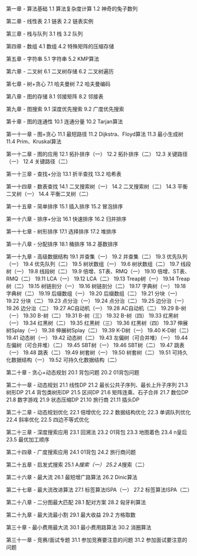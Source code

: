 第一章 - 算法基础 
1.1 算法复杂度计算
1.2 神奇的兔子数列

第二章 - 线性表
2.1 链表
2.2 链表实例

第三章 - 栈与队列
3.1 栈
3.2 队列

第四章 - 数组
4.1 数组
4.2 特殊矩阵的压缩存储

第五章 - 字符串
5.1 字符串
5.2 KMP算法

第六章 - 二叉树 
6.1 二叉树存储
6.2 二叉树遍历

第七章 - 树+贪心 
7.1 哈夫曼树
7.2 哈夫曼编码

第八章 - 图的存储
8.1 邻接矩阵
8.2 邻接表

第九章 - 图搜索
9.1 深度优先搜索
9.2 广度优先搜索

第十章 - 图的连通性
10.1 连通分量
10.2 Tarjan算法

第一十一章 - 图+贪心
11.1 最短路径
11.2 Dijkstra、Floyd算法
11.3 最小生成树
11.4 Prim、Kruskal算法

第一十二章 - 图的应用 
12.1 拓扑排序（一）
12.2 拓扑排序（二）
12.3 关键路径（一）
12.4 关键路径（二）

第一十三章 - 查找+分治 
13.1 折半查找
13.2 哈希表

第一十四章 - 数表查找 
14.1 二叉搜索树（一）
14.2 二叉搜索树（二）
14.3 平衡二叉树（一）
14.4 平衡二叉树（二）

第一十五章 - 简单排序 
15.1 插入排序
15.2 冒泡排序

第一十六章 - 排序+分治 
16.1 快速排序
16.2 归并排序

第一十七章 - 树形排序 
17.1 选择排序
17.2 堆排序

第一十八章 - 分配排序 
18.1 桶排序
18.2 基数排序

第一十九章 - 高级数据结构 
19.1 并查集（一）
19.2 并查集（二）
19.3 优先队列（一）
19.4 优先队列（二）
19.5 树状数组（一）
19.6 树状数组（二）
19.7 线段树（一）
19.8 线段树（二）
19.9 倍增、ST表、RMQ（一）
19.10 倍增、ST表、RMQ（二）
19.11 LCA（一）
19.12 LCA（二）
19.13 Treap树（一）
19.14 Treap树（二）
19.15 树链剖分（一）
19.16 树链剖分（二）
19.17 字典树（一）
19.18 字典树（二）
19.19 后缀数组（一）
19.20 后缀数组（二）
19.21 分块（一）
19.22 分块（二）
19.23 点分治（一）
19.24 点分治（二）
19.25 边分治（一）
19.26 边分治（二）
19.27 AC自动机（一）
19.28 AC自动机（二）
19.29 B-树（一）
19.30 B-树（二）
19.31 B-树（三）
19.32 B-树（四）
19.33 红黑树（一）
19.34 红黑树（二）
19.35 红黑树（三）
19.36 红黑树（四）
19.37 伸展树Splay（一）
19.38 伸展树Splay（二）
19.39 K-D树（一）
19.40 K-D树（二）
19.41 动态树（一）
19.42 动态树（二）
19.43 左偏树（可合并堆）（一）
19.44 左偏树（可合并堆）（二）
19.45 SBT树（一）
19.46 SBT树（二）
19.47 跳表（一）
19.48 跳表（二）
19.49 树套树（一）
19.50 树套树（二）
19.51 可持久化数据结构（一）
19.52 可持久化数据结构（二）

第二十章 - 贪心+动态规划 
20.1 背包问题
20.2 01背包问题

第二十一章 - 动态规划 
21.1 线性DP
21.2 最长公共子序列、最长上升子序列
21.3 树形DP
21.4 背包类树形DP
21.5 区间DP
21.6 矩阵连乘、石子合并
21.7 数位DP
21.8 数字游戏
21.9 状态压缩DP
21.10 旅行商
21.11 插头DP

第二十二章 - 动态规划优化 
22.1 倍增优化
22.2 数据结构优化
22.3 单调队列优化
22.4 斜率优化
22.5 四边不等式优化

第二十三章 - 深度搜索应用 
23.1 回溯法
23.2 01背包
23.3 地图着色
23.4 n皇后
23.5 最优加工顺序

第二十四章 - 广度搜索应用 
24.1 01背包
24.2 旅行商问题

第二十五章 - 启发式搜索
25.1 A*搜索（一）
25.2 A*搜索（二）

第二十六章 - 最大流
26.1 最短增广路算法
26.2 Dinic算法

第二十七章 - 最大流改进算法
27.1 标签算法ISPA（一）
27.2 标签算法ISPA（二）

第二十八章 - 二分图最大匹配
28.1 配对方案
28.2 匈牙利算法

第二十九章 - 最大流最小割 
29.1 最大收益
29.2 方格取数

第三十章 - 最小费用最大流
30.1 最小费用路算法
30.2 消圈算法

第三十一章 - 竞赛/面试专题
31.1 参加竞赛要注意的问题
31.2 参加面试要注意的问题
